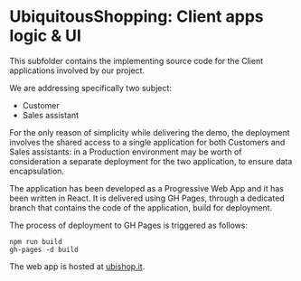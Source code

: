 # UbiquitousShopping: Client apps logic & UI 

This subfolder contains the implementing source code for the Client applications involved by our project. 

We are addressing specifically two subject:
- Customer
- Sales assistant

For the only reason of simplicity while delivering the demo, the deployment involves the shared access to a single application for both Customers and Sales assistants: in a Production environment may be worth of consideration a separate deployment for the two application, to ensure data encapsulation.

The application has been developed as a Progressive Web App and it has been written in React. It is delivered using GH Pages, through a dedicated branch that contains the code of the application, build for deployment. 

The process of deployment to GH Pages is triggered as follows: 
```
npm run build
gh-pages -d build
```

The web app is hosted at [ubishop.it](https://www.ubishop.it).
